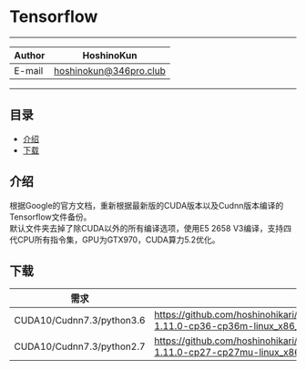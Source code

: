 # Tensorflow

****
|Author|HoshinoKun|
|---|---|
|E-mail|hoshinokun@346pro.club|
****

## 目录
* [介绍](#介绍)
* [下载](#下载)

介绍
------
根据Google的官方文档，重新根据最新版的CUDA版本以及Cudnn版本编译的Tensorflow文件备份。  
默认文件夹去掉了除CUDA以外的所有编译选项，使用E5 2658 V3编译，支持四代CPU所有指令集，GPU为GTX970，CUDA算力5.2优化。  

下载
------
|需求|link|
|---|---|
|CUDA10/Cudnn7.3/python3.6|https://github.com/hoshinohikari/Tensorflow/blob/master/CUDA10_Cudnn7.3/tensorflow-1.11.0-cp36-cp36m-linux_x86_64.whl|
|CUDA10/Cudnn7.3/python2.7|https://github.com/hoshinohikari/Tensorflow/blob/master/CUDA10_Cudnn7.3/tensorflow-1.11.0-cp27-cp27mu-linux_x86_64.whl|
